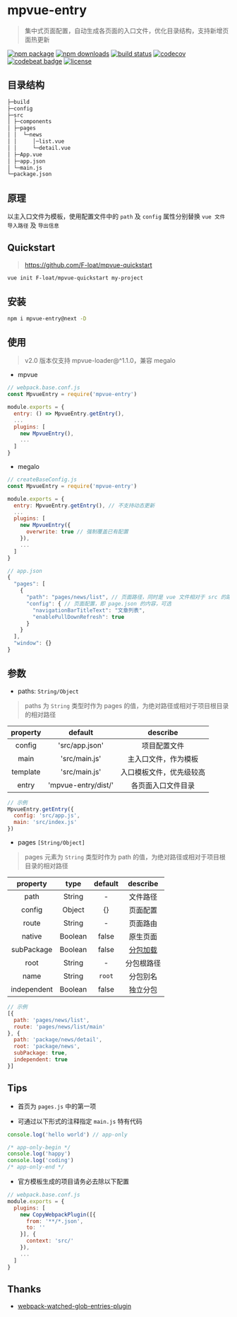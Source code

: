 # mpvue-entry

> 集中式页面配置，自动生成各页面的入口文件，优化目录结构，支持新增页面热更新

[![npm package](https://img.shields.io/npm/v/mpvue-entry.svg)](https://npmjs.org/package/mpvue-entry)
[![npm downloads](https://img.shields.io/npm/dw/mpvue-entry.svg)](https://npmjs.org/package/mpvue-entry)
[![build status](https://travis-ci.org/F-loat/mpvue-entry.svg?branch=master)](https://travis-ci.org/F-loat/mpvue-entry)
[![codecov](https://codecov.io/gh/F-loat/mpvue-entry/branch/master/graph/badge.svg)](https://codecov.io/gh/F-loat/mpvue-entry/branch/master)
[![codebeat badge](https://codebeat.co/badges/c51b57e4-c809-404e-a825-4271a8e2e01e)](https://codebeat.co/projects/github-com-f-loat-mpvue-entry-master)
[![license](https://img.shields.io/github/license/mashape/apistatus.svg)](https://github.com/F-loat/mpvue-entry/blob/master/LICENSE)

## 目录结构

``` txt
├─build
├─config
├─src
│ ├─components
│ ├─pages
│ │  └─news
│ │     │─list.vue
│ │     └─detail.vue
│ ├─App.vue
│ ├─app.json
│ └─main.js
└─package.json
```

## 原理

以主入口文件为模板，使用配置文件中的 `path` 及 `config` 属性分别替换 `vue 文件导入路径` 及 `导出信息`

## Quickstart

> https://github.com/F-loat/mpvue-quickstart

``` bash
vue init F-loat/mpvue-quickstart my-project
```

## 安装

``` bash
npm i mpvue-entry@next -D
```

## 使用

> v2.0 版本仅支持 mpvue-loader@^1.1.0，兼容 megalo

* mpvue

``` js
// webpack.base.conf.js
const MpvueEntry = require('mpvue-entry')

module.exports = {
  entry: () => MpvueEntry.getEntry(),
  ...
  plugins: [
    new MpvueEntry(),
    ...
  ]
}
```

* megalo

``` js
// createBaseConfig.js
const MpvueEntry = require('mpvue-entry')

module.exports = {
  entry: MpvueEntry.getEntry(), // 不支持动态更新
  ...
  plugins: [
    new MpvueEntry({
      overwrite: true // 强制覆盖已有配置
    }),
    ...
  ]
}
```

``` js
// app.json
{
  "pages": [
    {
      "path": "pages/news/list", // 页面路径，同时是 vue 文件相对于 src 的路径，必填
      "config": { // 页面配置，即 page.json 的内容，可选
        "navigationBarTitleText": "文章列表",
        "enablePullDownRefresh": true
      }
    }
  ],
  "window": {}
}
```

## 参数

* paths: `String/Object`

> paths 为 `String` 类型时作为 pages 的值，为绝对路径或相对于项目根目录的相对路径

| property | default | describe |
| :-: | :-: | :-: |
| config | 'src/app.json' | 项目配置文件 |
| main | 'src/main.js' | 主入口文件，作为模板 |
| template | 'src/main.js' | 入口模板文件，优先级较高 |
| entry | 'mpvue-entry/dist/' | 各页面入口文件目录 |

``` js
// 示例
MpvueEntry.getEntry({
  config: 'src/app.js',
  main: 'src/index.js'
})
```

* pages `[String/Object]`

> pages 元素为 `String` 类型时作为 path 的值，为绝对路径或相对于项目根目录的相对路径

| property | type | default | describe |
| :-: | :-: | :-: | :-: |
| path | String | - | 文件路径 |
| config | Object | {} | 页面配置 |
| route |String | - | 页面路由 |
| native | Boolean | false | 原生页面 |
| subPackage | Boolean | false | [分包加载](#quickstart) |
| root | String | - | 分包根路径 |
| name | String | `root` | 分包别名 |
| independent | Boolean | false | 独立分包 |

``` js
// 示例
[{
  path: 'pages/news/list',
  route: 'pages/news/list/main'
}, {
  path: 'package/news/detail',
  root: 'package/news',
  subPackage: true,
  independent: true
}]
```

## Tips

* 首页为 `pages.js` 中的第一项

* 可通过以下形式的注释指定 `main.js` 特有代码

``` js
console.log('hello world') // app-only

/* app-only-begin */
console.log('happy')
console.log('coding')
/* app-only-end */
```

* 官方模板生成的项目请务必去除以下配置

``` js
// webpack.base.conf.js
module.exports = {
  plugins: [
    new CopyWebpackPlugin([{
      from: '**/*.json',
      to: ''
    }], {
      context: 'src/'
    }),
    ...
  ]
}
```

## Thanks

* [webpack-watched-glob-entries-plugin](https://github.com/Milanzor/webpack-watched-glob-entries-plugin)
